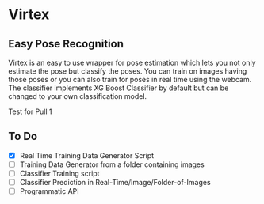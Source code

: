 # Virtex
## Easy Pose Recognition

Virtex is an easy to use wrapper for pose estimation which lets you not only estimate the pose but classify the poses.
You can train on images having those poses or you can also train for poses in real time using the webcam. The classifier
implements XG Boost Classifier by default but can be changed to your own classification model.

Test for Pull 1

## To Do
- [x] Real Time Training Data Generator Script
- [ ] Training Data Generator from a folder containing images
- [ ] Classifier Training script
- [ ] Classifier Prediction in Real-Time/Image/Folder-of-Images
- [ ] Programmatic API
